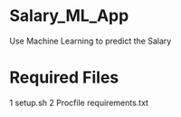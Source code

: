 # Salary_ML_App
Use Machine Learning to predict the Salary


# Required Files
1 setup.sh
2 Procfile
requirements.txt
